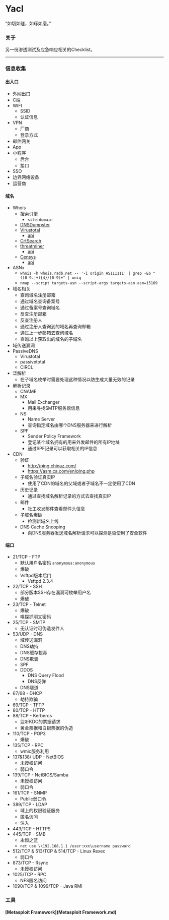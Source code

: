 # Yacl

“如切如磋，如琢如磨。”

### 关于

另一份渗透测试及应急响应相关的Checklist。

------

### 信息收集

#### 出入口

- 外网出口
- C端
- WIFI
  - SSID
  - 认证信息
- VPN
  - 厂商
  - 登录方式
- 邮件网关
- App
- 小程序
  - 后台
  - 接口
- SSO
- 边界网络设备
- 运营商

#### 域名

- Whois
  - 搜索引擎
    - `site:domain`
  - [DNSDumpster](https://dnsdumpster.com/)
  - [Virustotal](https://www.virustotal.com/)
    - [api](https://developers.virustotal.com/v3.0/reference)
  - [CrtSearch](https://crt.sh/?)
  - [threatminer](https://www.threatminer.org/)
    - [api](https://www.threatminer.org/api.php)
  - [Censys](https://censys.io/ipv4)
    - [api](https://censys.io/product/product-data/)
- ASNx
  - `whois -h whois.radb.net -- '-i origin AS111111' | grep -Eo "([0-9.]+){4}/[0-9]+" | uniq`
  - `nmap --script targets-asn --script-args targets-asn.asn=15169`
- 域名相关
  - 查询域名注册邮箱
  - 通过域名查询备案号
  - 通过备案号查询域名
  - 反查注册邮箱
  - 反查注册人
  - 通过注册人查询到的域名再查询邮箱
  - 通过上一步邮箱去查询域名
  - 查询以上获取出的域名的子域名
- 域传送漏洞
- PassiveDNS
  - Virustotal
  - passivetotal
  - CIRCL
- 泛解析
  - 在子域名枚举时需要处理这种情况以防生成大量无效的记录
- 解析记录
  - CNAME
  - MX
    - Mail Exchanger
    - 用来寻找SMTP服务器信息
  - NS
    - Name Server
    - 查询指定域名由哪个DNS服务器来进行解析
  - SPF
    - Sender Policy Framework
    - 登记某个域名拥有的用来外发邮件的所有IP地址
    - 通过SPF记录可以获取相关的IP信息
- CDN
  - 验证
    - http://ping.chinaz.com/
    - https://asm.ca.com/en/ping.php
  - 子域名验证真实IP
    - 使用了CDN的域名的父域或者子域名不一定使用了CDN
  - 历史记录
    - 通过查找域名解析记录的方式去查找真实IP
  - 邮件
    - 社工收发邮件查看邮件头信息
  - 子域名爆破
    - 检测新域名上线
  - DNS Cache Snooping
    - 向DNS服务器发送域名解析请求可以探测是否使用了安全软件

#### 端口

- 21/TCP - FTP
  - 默认用户名密码 `anonymous:anonymous`
  - 爆破
  - Vsftpd版本后门
    - Vsftpd 2.3.4
- 22/TCP - SSH
  - 部分版本SSH存在漏洞可枚举用户名
  - 爆破
- 23/TCP - Telnet
  - 爆破
  - 嗅探抓明文密码
- 25/TCP - SMTP
  - 无认证时可伪造发件人
- 53/UDP - DNS
  - 域传送漏洞
  - DNS劫持
  - DNS缓存投毒
  - DNS欺骗
  - SPF
  - DDOS
    - DNS Query Flood
    - DNS反弹
  - DNS隧道
- 67/68 - DHCP
  - 劫持欺骗
- 69/TCP - TFTP
- 80/TCP - HTTP
- 88/TCP - Kerberos 
  - 监听KDC的票据请求
  - 黄金票据和白银票据的伪造
- 110/TCP - POP3
  - 爆破
- 135/TCP - RPC
  - wmic服务利用
- 137&138/ UDP - NetBIOS
  - 未授权访问
  - 弱口令
- 139/TCP - NetBIOS/Samba
  - 未授权访问
  - 弱口令
- 161/TCP - SNMP
  - Public弱口令
- 389/TCP - LDAP
  - 域上的权限验证服务
  - 匿名访问
  - 注入
- 443/TCP - HTTPS
- 445/TCP - SMB
  - 永恒之蓝
  - `net use \\192.168.1.1 /user:xxx\username password`
- 512/TCP & 513/TCP & 514/TCP - Linux Rexec
  - 弱口令
- 873/TCP - Rsync
  - 未授权访问
- 1025/TCP - RPC
  - NFS匿名访问
- 1090/TCP & 1099/TCP - Java RMI

### 工具

#### [Metasploit Framework](Metasploit Framework.md)

